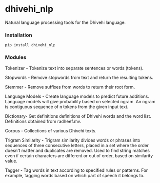 # dhivehi_nlp

Natural language processing tools for the Dhivehi language.

### Installation

```
pip install dhivehi_nlp
```

### Modules

Tokenizer - Tokenize text into separate sentences or words (tokens).

Stopwords - Remove stopwords from text and return the resulting tokens.

Stemmer - Remove suffixes from words to return their root form.

Language Models - Create language models to predict future additions. Language models will give
probability based on selected ngram. An ngram is contiguous sequence of n tokens
from the given input text.

Dictionary- Get definitions definitions of Dhivehi words and the word list. Definitions
obtained from radheef.mv. 

Corpus - Collections of various Dhivehi texts.

Trigram Similarity - Trigram similarity divides words or phrases into sequences of three
consecutive letters, placed in a set where the order doesn't matter and
duplicates are removed. Used to find string matches even if certain characters
are different or out of order, based on similarity value.

Tagger - Tag words in text according to specified rules or patterns. For example,
tagging words based on which part of speech it belongs to.
